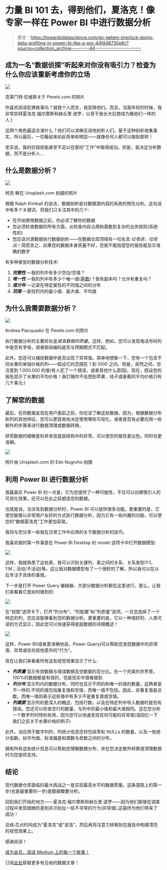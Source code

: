 # 力量 BI 101 去，得到他们，夏洛克！像专家一样在 Power BI 中进行数据分析

> 原文：<https://towardsdatascience.com/go-getem-sherlock-doing-data-profiling-in-power-bi-like-a-pro-44f448730e6c?source=collection_archive---------44----------------------->

## 成为一名“数据侦探”听起来对你没有吸引力？检查为什么你应该重新考虑你的立场

![](img/bf11093da95573be86d14baef71e9c2e.png)

克莱门特·尼维斯关于 Pexels.com 的照片

你喜欢阅读犯罪故事吗？就我个人而言，我崇拜他们。而且，当我年轻的时候，我非常崇拜夏洛克·福尔摩斯和赫丘里·波罗，以至于我长大后想成为像他们一样的人:)

这两个角色最适合演什么？他们可以准确无误地剖析人们，基于这种剖析收集事实，所以最后，一切看起来如此简单和明显——就像任何人都可以做到那样！

老实说，我的侦探技能甚至不足以在那份“工作”中取得成功。但是，我决定分析数据，而不是分析人…

## 什么是数据分析？

![](img/1d81db62535ba942e31d6197ab76711d.png)

柯克·赖在 Unsplash.com 拍摄的照片

根据 Ralph Kimball 的说法，数据剖析是对数据源内容的系统的预先分析。这句话中有多个关键词，但我们只关注其中的几个:

*   在开始使用数据之前，你必须了解你的数据
*   您必须检查数据的所有方面，从检查内存占用和基数到复杂的业务规则(系统性的)
*   您应该对源数据执行数据剖析——在数据仓库领域有一句名言:*垃圾进，垃圾出*！简而言之，如果您的数据本身质量不好，您就不能指望您的报告能显示准确的数字

有多种类型的数据分析技术:

1.  ***完整性*** —我的列中有多少空白/空值？
2.  ***唯一性*** —我的列中有多少个唯一值([基数](/how-to-reduce-your-power-bi-model-size-by-90-b2f834c9f12e))？我有副本吗？允许有重复吗？
3.  ***值分布*** —记录在特定属性的不同值之间的分布
4.  ***范围*** —查找列内的最小值、最大值、平均值

## 为什么我需要数据分析？

![](img/85fcf7bd1a05a68a94e7b810a9cd90cc.png)

Andrea Piacquadio 在 Pexels.com 的照片

执行数据分析的主要好处是*提高数据的质量*。这样，例如，您可以发现电话号码列中是否有字母，或者邮政编码是否与预期模式不匹配。

此外，您还可以捕捉数据中是否出现了异常值。简单地想象一下，您有一个包含不同水果的单独价格的列——假设它的范围在 1 到 1000 之间。但是，突然之间，您注意到 1.000.000 的值(有人犯了一个错误，或者其他什么原因)。现在，假设您的报告显示了水果的平均价格！我打赌你不会想到苹果、桔子或香蕉的平均价格只有几千美元:)

## 了解您的数据

最后，在将数据呈现在用户面前之前，你应该了解这些数据。因为，根据数据分布和列的其他特征，您可以更容易地决定使用哪些可视化，或者是否有必要应用一些额外的步骤来进行数据清理或数据转换。

研究数据的细微差别并发现底层结构中的异常，可以使您的报告更出色，同时也更准确。

![](img/11caabe025cefdda600fc210c547f512.png)

照片由 Unsplash.com 的 Edo Nugroho 拍摄

## 利用 Power BI 进行数据分析

我最喜欢 Power BI 的一点是，它为您提供了一种可能性，不仅可以创建吸引人的可视化效果，还可以在此之前塑造您的数据。

也就是说，当涉及到数据分析时，Power BI 可以提供很多功能。更重要的是，它使您能够以非常用户友好的方式执行数据分析，因为它有一些内置的功能，可以使您的“数据夏洛克”工作更加容易。

我将与您分享一些我在日常工作中应用的关于数据分析的技巧。

我喜欢做的第一件事是在 Power BI Desktop 的 model 选项卡中打开数据模型:

![](img/f00ec89bd3514c31f130b12ea65ed31b.png)

这样，我就熟悉了这些表，我可以识别关键列、表之间的关系、关系类型(1:1，1:M；活动/不活动)等。这让我对数据模型有了一个很好的了解，所以我可以在以后专注于具体的事情。

下一步是打开 Power Query 编辑器，大部分数据分析都在这里进行。那么，让我们来看看它是如何做到的:

![](img/37a563126ddbf84a044239eab5e29fe5.png)

在“视图”选项卡下，打开“列分布”、“列配置”和“列质量”选项。一旦您选择了一个特定的列，您应该能够看到您的数据分析。更重要的是，它以一种很好的、人类可读的方式显示，因此您可以快速获得底层数据的详细概述！

![](img/a9572775beb9e6ca92804a01919f0758.png)

这样，Power BI(或者更准确地说，Power Query)可以帮助您发现数据中的异常值、异常或任何其他意外的“行为”。

现在让我们来看看所有这些视觉效果显示了什么:

*   ***列质量*** 显示有效数据与错误数据及空数据的百分比。在一个完美的世界里，100%的数据都是有效的，但是现实中很难做到
*   ***列分布*** 显示列内的数据分布，同时也显示不同的和唯一的值的数量。这两者是不一样的:不同的值包括重复值和空值，而唯一值不包括。因此，非重复值是总数，而唯一值则表示这些值中有多少不是重复值或空值。
*   ***列概要*** 显示列的更深入的概述，包括行数，以及在特定列中导入数据时是否有错误。您还可以检查空行的数量，与列中的最小值和最大值相同。这在您分析一个数字列时特别有用，因为您可以快速发现任何可能的异常值(请回忆一下我们之前关于水果价格的例子)

此外，当应用于数字列时，列统计信息还将包括零和 NULLs 的数量，以及一些统计函数，如平均值、标准偏差和偶数与奇数之间的分布。

拥有所有这些统计信息可以帮助您理解数据分布，并在您决定额外转换或清理数据时为您提供支持。

## 结论

现代数据仓库面临的最大挑战之一是实现最高水平的数据质量。这条道路上的第一步(也是最重要的一步)是数据概要分析。

回到我们开始的地方——夏洛克·福尔摩斯和赫丘里·波罗——因为他们能够在调查过程中发现细微的差别并识别出一些不寻常的行为(异常值),这最终为他们带来了成功！

总结:花点时间成为“夏洛克”或“波洛”，然后再将注意力转移到在报告中构建漂亮的视觉效果上。

感谢阅读！

[成为会员，阅读 Medium 上的每一个故事！](https://datamozart.medium.com/membership)

订阅[此处](http://eepurl.com/gOH8iP)获取更多有见地的数据文章！